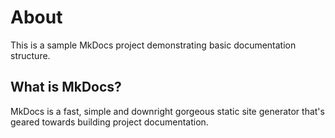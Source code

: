# About

This is a sample MkDocs project demonstrating basic documentation structure.

## What is MkDocs?

MkDocs is a fast, simple and downright gorgeous static site generator that's geared towards building project documentation. 